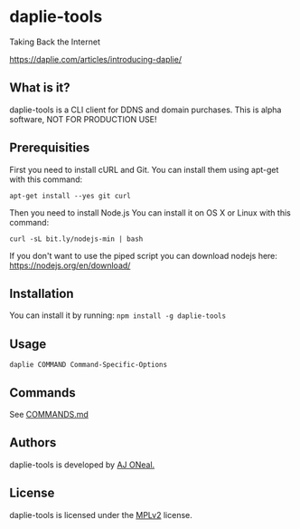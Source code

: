 # daplie-tools
Taking Back the Internet

https://daplie.com/articles/introducing-daplie/

## What is it?

daplie-tools is a CLI client for DDNS and domain purchases. This is alpha software, NOT FOR PRODUCTION USE!

## Prerequisities

First you need to install cURL and Git. You can install them using apt-get with this command: 

`apt-get install --yes git curl`

Then you need to install Node.js You can install it on OS X or Linux with this command:

`curl -sL bit.ly/nodejs-min | bash`

If you don't want to use the piped script you can download nodejs here: https://nodejs.org/en/download/

## Installation

You can install it by running: `npm install -g daplie-tools`

## Usage

`daplie COMMAND Command-Specific-Options`

## Commands

See [COMMANDS.md](COMMANDS.md)

## Authors

daplie-tools is developed by <a href="https://github.com/coolaj86">AJ ONeal.</a>

## License

daplie-tools is licensed under the <a href="https://spdx.org/licenses/MPL-2.0">MPLv2</a> license.
